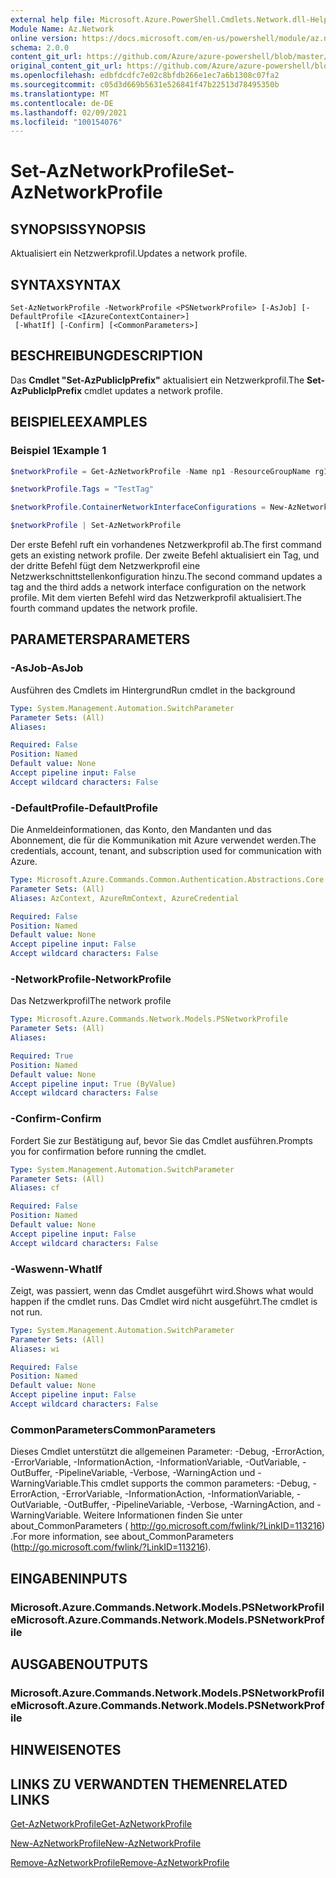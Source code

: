 ```yaml
---
external help file: Microsoft.Azure.PowerShell.Cmdlets.Network.dll-Help.xml
Module Name: Az.Network
online version: https://docs.microsoft.com/en-us/powershell/module/az.network/set-aznetworkprofile
schema: 2.0.0
content_git_url: https://github.com/Azure/azure-powershell/blob/master/src/Network/Network/help/Set-AzNetworkProfile.md
original_content_git_url: https://github.com/Azure/azure-powershell/blob/master/src/Network/Network/help/Set-AzNetworkProfile.md
ms.openlocfilehash: edbfdcdfc7e02c8bfdb266e1ec7a6b1308c07fa2
ms.sourcegitcommit: c05d3d669b5631e526841f47b22513d78495350b
ms.translationtype: MT
ms.contentlocale: de-DE
ms.lasthandoff: 02/09/2021
ms.locfileid: "100154076"
---
```

# <span data-ttu-id="d176f-101">Set-AzNetworkProfile</span><span class="sxs-lookup"><span data-stu-id="d176f-101">Set-AzNetworkProfile</span></span>

## <span data-ttu-id="d176f-102">SYNOPSIS</span><span class="sxs-lookup"><span data-stu-id="d176f-102">SYNOPSIS</span></span>
<span data-ttu-id="d176f-103">Aktualisiert ein Netzwerkprofil.</span><span class="sxs-lookup"><span data-stu-id="d176f-103">Updates a network profile.</span></span>

## <span data-ttu-id="d176f-104">SYNTAX</span><span class="sxs-lookup"><span data-stu-id="d176f-104">SYNTAX</span></span>

```
Set-AzNetworkProfile -NetworkProfile <PSNetworkProfile> [-AsJob] [-DefaultProfile <IAzureContextContainer>]
 [-WhatIf] [-Confirm] [<CommonParameters>]
```

## <span data-ttu-id="d176f-105">BESCHREIBUNG</span><span class="sxs-lookup"><span data-stu-id="d176f-105">DESCRIPTION</span></span>
<span data-ttu-id="d176f-106">Das **Cmdlet "Set-AzPublicIpPrefix"** aktualisiert ein Netzwerkprofil.</span><span class="sxs-lookup"><span data-stu-id="d176f-106">The **Set-AzPublicIpPrefix** cmdlet updates a network profile.</span></span>

## <span data-ttu-id="d176f-107">BEISPIELE</span><span class="sxs-lookup"><span data-stu-id="d176f-107">EXAMPLES</span></span>

### <span data-ttu-id="d176f-108">Beispiel 1</span><span class="sxs-lookup"><span data-stu-id="d176f-108">Example 1</span></span>
```powershell
$networkProfile = Get-AzNetworkProfile -Name np1 -ResourceGroupName rg1

$networkProfile.Tags = "TestTag"

$networkProfile.ContainerNetworkInterfaceConfigurations = New-AzNetworkProfileContainerNicConfig -Name cnicconfig1

$networkProfile | Set-AzNetworkProfile
```

<span data-ttu-id="d176f-109">Der erste Befehl ruft ein vorhandenes Netzwerkprofil ab.</span><span class="sxs-lookup"><span data-stu-id="d176f-109">The first command gets an existing network profile.</span></span> <span data-ttu-id="d176f-110">Der zweite Befehl aktualisiert ein Tag, und der dritte Befehl fügt dem Netzwerkprofil eine Netzwerkschnittstellenkonfiguration hinzu.</span><span class="sxs-lookup"><span data-stu-id="d176f-110">The second command updates a tag and the third adds a network interface configuration on the network profile.</span></span> <span data-ttu-id="d176f-111">Mit dem vierten Befehl wird das Netzwerkprofil aktualisiert.</span><span class="sxs-lookup"><span data-stu-id="d176f-111">The fourth command updates the network profile.</span></span>

## <span data-ttu-id="d176f-112">PARAMETERS</span><span class="sxs-lookup"><span data-stu-id="d176f-112">PARAMETERS</span></span>

### <span data-ttu-id="d176f-113">-AsJob</span><span class="sxs-lookup"><span data-stu-id="d176f-113">-AsJob</span></span>
<span data-ttu-id="d176f-114">Ausführen des Cmdlets im Hintergrund</span><span class="sxs-lookup"><span data-stu-id="d176f-114">Run cmdlet in the background</span></span>

```yaml
Type: System.Management.Automation.SwitchParameter
Parameter Sets: (All)
Aliases:

Required: False
Position: Named
Default value: None
Accept pipeline input: False
Accept wildcard characters: False
```

### <span data-ttu-id="d176f-115">-DefaultProfile</span><span class="sxs-lookup"><span data-stu-id="d176f-115">-DefaultProfile</span></span>
<span data-ttu-id="d176f-116">Die Anmeldeinformationen, das Konto, den Mandanten und das Abonnement, die für die Kommunikation mit Azure verwendet werden.</span><span class="sxs-lookup"><span data-stu-id="d176f-116">The credentials, account, tenant, and subscription used for communication with Azure.</span></span>

```yaml
Type: Microsoft.Azure.Commands.Common.Authentication.Abstractions.Core.IAzureContextContainer
Parameter Sets: (All)
Aliases: AzContext, AzureRmContext, AzureCredential

Required: False
Position: Named
Default value: None
Accept pipeline input: False
Accept wildcard characters: False
```

### <span data-ttu-id="d176f-117">-NetworkProfile</span><span class="sxs-lookup"><span data-stu-id="d176f-117">-NetworkProfile</span></span>
<span data-ttu-id="d176f-118">Das Netzwerkprofil</span><span class="sxs-lookup"><span data-stu-id="d176f-118">The network profile</span></span>

```yaml
Type: Microsoft.Azure.Commands.Network.Models.PSNetworkProfile
Parameter Sets: (All)
Aliases:

Required: True
Position: Named
Default value: None
Accept pipeline input: True (ByValue)
Accept wildcard characters: False
```

### <span data-ttu-id="d176f-119">-Confirm</span><span class="sxs-lookup"><span data-stu-id="d176f-119">-Confirm</span></span>
<span data-ttu-id="d176f-120">Fordert Sie zur Bestätigung auf, bevor Sie das Cmdlet ausführen.</span><span class="sxs-lookup"><span data-stu-id="d176f-120">Prompts you for confirmation before running the cmdlet.</span></span>

```yaml
Type: System.Management.Automation.SwitchParameter
Parameter Sets: (All)
Aliases: cf

Required: False
Position: Named
Default value: None
Accept pipeline input: False
Accept wildcard characters: False
```

### <span data-ttu-id="d176f-121">-Waswenn</span><span class="sxs-lookup"><span data-stu-id="d176f-121">-WhatIf</span></span>
<span data-ttu-id="d176f-122">Zeigt, was passiert, wenn das Cmdlet ausgeführt wird.</span><span class="sxs-lookup"><span data-stu-id="d176f-122">Shows what would happen if the cmdlet runs.</span></span>
<span data-ttu-id="d176f-123">Das Cmdlet wird nicht ausgeführt.</span><span class="sxs-lookup"><span data-stu-id="d176f-123">The cmdlet is not run.</span></span>

```yaml
Type: System.Management.Automation.SwitchParameter
Parameter Sets: (All)
Aliases: wi

Required: False
Position: Named
Default value: None
Accept pipeline input: False
Accept wildcard characters: False
```

### <span data-ttu-id="d176f-124">CommonParameters</span><span class="sxs-lookup"><span data-stu-id="d176f-124">CommonParameters</span></span>
<span data-ttu-id="d176f-125">Dieses Cmdlet unterstützt die allgemeinen Parameter: -Debug, -ErrorAction, -ErrorVariable, -InformationAction, -InformationVariable, -OutVariable, -OutBuffer, -PipelineVariable, -Verbose, -WarningAction und -WarningVariable.</span><span class="sxs-lookup"><span data-stu-id="d176f-125">This cmdlet supports the common parameters: -Debug, -ErrorAction, -ErrorVariable, -InformationAction, -InformationVariable, -OutVariable, -OutBuffer, -PipelineVariable, -Verbose, -WarningAction, and -WarningVariable.</span></span> <span data-ttu-id="d176f-126">Weitere Informationen finden Sie unter about_CommonParameters ( http://go.microsoft.com/fwlink/?LinkID=113216) .</span><span class="sxs-lookup"><span data-stu-id="d176f-126">For more information, see about_CommonParameters (http://go.microsoft.com/fwlink/?LinkID=113216).</span></span>

## <span data-ttu-id="d176f-127">EINGABEN</span><span class="sxs-lookup"><span data-stu-id="d176f-127">INPUTS</span></span>

### <span data-ttu-id="d176f-128">Microsoft.Azure.Commands.Network.Models.PSNetworkProfile</span><span class="sxs-lookup"><span data-stu-id="d176f-128">Microsoft.Azure.Commands.Network.Models.PSNetworkProfile</span></span>

## <span data-ttu-id="d176f-129">AUSGABEN</span><span class="sxs-lookup"><span data-stu-id="d176f-129">OUTPUTS</span></span>

### <span data-ttu-id="d176f-130">Microsoft.Azure.Commands.Network.Models.PSNetworkProfile</span><span class="sxs-lookup"><span data-stu-id="d176f-130">Microsoft.Azure.Commands.Network.Models.PSNetworkProfile</span></span>

## <span data-ttu-id="d176f-131">HINWEISE</span><span class="sxs-lookup"><span data-stu-id="d176f-131">NOTES</span></span>

## <span data-ttu-id="d176f-132">LINKS ZU VERWANDTEN THEMEN</span><span class="sxs-lookup"><span data-stu-id="d176f-132">RELATED LINKS</span></span>

[<span data-ttu-id="d176f-133">Get-AzNetworkProfile</span><span class="sxs-lookup"><span data-stu-id="d176f-133">Get-AzNetworkProfile</span></span>](./Get-AzNetworkProfile.md)

[<span data-ttu-id="d176f-134">New-AzNetworkProfile</span><span class="sxs-lookup"><span data-stu-id="d176f-134">New-AzNetworkProfile</span></span>](./New-AzNetworkProfile.md)

[<span data-ttu-id="d176f-135">Remove-AzNetworkProfile</span><span class="sxs-lookup"><span data-stu-id="d176f-135">Remove-AzNetworkProfile</span></span>](./Remove-AzNetworkProfile.md)
